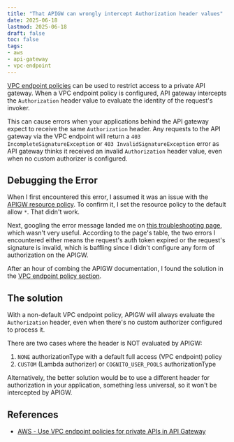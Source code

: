 ```yaml
---
title: "That APIGW can wrongly intercept Authorization header values"
date: 2025-06-18
lastmod: 2025-06-18
draft: false
toc: false
tags:
- aws
- api-gateway
- vpc-endpoint
---
```


[VPC endpoint
policies](https://docs.aws.amazon.com/vpc/latest/privatelink/vpc-endpoints-access.html)
can be used to restrict access to a private API gateway. When a VPC endpoint
policy is configured, API gateway intercepts the `Authorization` header value to
evaluate the identity of the request's invoker.

This can cause errors when your applications behind the API gateway expect to
receive the same `Authorization` header. Any requests to the API gateway via the
VPC endpoint will return a `403 IncompleteSignatureException` or `403
InvalidSignatureException` error as API gateway thinks it received an invalid
`Authorization` header value, even when no custom authorizer is configured.

## Debugging the Error

When I first encountered this error, I assumed it was an issue with the [APIGW
resource
policy](https://docs.aws.amazon.com/apigateway/latest/developerguide/apigateway-resource-policies-examples.html). To confirm it, I set the resource policy to the default allow `*`. That didn't work.

Next, googling the error message landed me on [this troubleshooting
page](https://repost.aws/knowledge-center/api-gateway-troubleshoot-403-forbidden),
which wasn't very useful. According to the page's table, the two errors I
encountered either means the request's auth token expired or the request's
signature is invalid, which is baffling since I didn't configure any form of
authorization on the APIGW.

After an hour of combing the APIGW documentation, I found the solution in the
[VPC endpoint policy
section](https://docs.aws.amazon.com/apigateway/latest/developerguide/apigateway-vpc-endpoint-policies.html).

## The solution

With a non-default VPC endpoint policy, APIGW will always evaluate the
`Authorization` header, even when there's no custom authorizer configured to
process it.

There are two cases where the header is NOT evaluated by APIGW:

1. `NONE` authorizationType with a default full access (VPC endpoint) policy
2. `CUSTOM` (Lambda authorizer) or `COGNITO_USER_POOLS` authorizationType

Alternatively, the better solution would be to use a different header for
authorization in your application, something less universal, so it won't be
intercepted by APIGW.

## References

- [AWS - Use VPC endpoint policies for private APIs in API Gateway](https://docs.aws.amazon.com/apigateway/latest/developerguide/apigateway-vpc-endpoint-policies.html)
